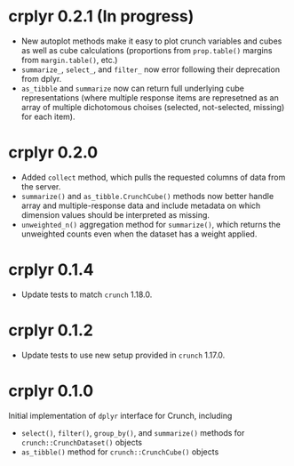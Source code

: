 # crplyr 0.2.1 (In progress)
* New autoplot methods make it easy to plot crunch variables and cubes as well as cube calculations (proportions from `prop.table()` margins from `margin.table()`, etc.)
* `summarize_`, `select_`, and `filter_` now error following their deprecation from dplyr.
* `as_tibble` and `summarize` now can return full underlying cube representations (where multiple response items are represetned as an array of multiple dichotomous choises (selected, not-selected, missing) for each item).

# crplyr 0.2.0
* Added `collect` method, which pulls the requested columns of data from the server.
* `summarize()` and `as_tibble.CrunchCube()` methods now better handle array and multiple-response data and include metadata on which dimension values should be interpreted as missing.
* `unweighted_n()` aggregation method for `summarize()`, which returns the unweighted counts even when the dataset has a weight applied.

# crplyr 0.1.4

* Update tests to match `crunch` 1.18.0.

# crplyr 0.1.2

* Update tests to use new setup provided in `crunch` 1.17.0.

# crplyr 0.1.0

Initial implementation of `dplyr` interface for Crunch, including

* `select()`, `filter()`, `group_by()`, and `summarize()` methods for `crunch::CrunchDataset()` objects
* `as_tibble()` method for `crunch::CrunchCube()` objects
